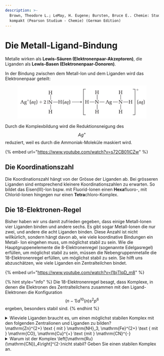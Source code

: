 ```yaml
---
description: >-
  Brown, Theodore L.; LeMay, H. Eugene; Bursten, Bruce E.. Chemie: Studieren
  kompakt (Pearson Studium - Chemie) (German Edition)
---
```


# Die Metall-Ligand-Bindung

Metalle wirken als **Lewis-Säuren (Elektronenpaar-Akzeptoren)**, die Liganden als **Lewis-Basen (Elektronenpaar-Donoren)**.&#x20;

In der Bindung zwischen dem Metall-Ion und dem Liganden wird das Elektronenpaar geteilt:

<figure><img src="../.gitbook/assets/image (2) (1).png" alt=""><figcaption></figcaption></figure>

Durch die Komplexbildung wird die Reduktionsneigung des $$Ag^+$$ reduziert, weil es durch die Ammoniak-Moleküle maskiert wird.

{% embed url="https://www.youtube.com/watch?v=s72CB01ICZw" %}

## Die Koordinationszahl

Die Koordinationszahl hängt von der Grösse der Liganden ab. Bei grösseren Liganden sind entsprechend kleinere Koordinationszahlen zu erwarten. So bildet das Eisen(III)-Ion bspw. mit Fluorid-Ionen einen **Hexa**fluoro-, mit Chlorid-Ionen hingegen nur einen **Tetra**chloro-Komplex.

## Die 18-Elektronen-Regel

Bisher haben wir uns damit zufrieden gegeben, dass einige Metall-Ionen vier Liganden binden und andere sechs. Es gibt sogar Metall-Ionen die nur zwei, und andere die acht Liganden binden. Diese Anzahl ist nicht willkürlich, sondern hängt davon ab, wie viele koordinative Bindungen ein Metall- Ion eingehen muss, um möglichst stabil zu sein. Wie die Hauptgruppenelemente die 8-Elektronenregel (sogenannte Edelgasregel) erfüllen, um möglichst stabil zu sein, müssen die Nebengruppenmetalle die 18-Elektronenregel erfüllen, um möglichst stabil zu sein. Sie hilft uns abzuschätzen, wie viele Liganden ein Zentralteilchen bindet.

{% embed url="https://www.youtube.com/watch?v=I1bjTlqD_m8" %}

{% hint style="info" %}
Die 18-Elektronenregel besagt, dass Komplexe, in denen die Elektronen des Zentralteilchens zusammen mit den Ligand-Elektronen die Konfiguration $$(n-1) d^{10}(n) s^2 p^6$$ ergeben, besonders stabil sind.
{% endhint %}

<details>

<summary>Wieviele Liganden braucht es, um einen möglichst stabilen Komplex mit den folgenden Zentralionen und Liganden zu bilden? <br><span class="math">\mathrm{Zn}^{2+} \text { mit } \mathrm{NH}_3</span>,  <span class="math">\mathrm{Fe}^{2+} \text { mit } \mathrm{CO}</span>,  <span class="math">\mathrm{Cu}^{+} \text {mit } \mathrm{CN}^{-}</span></summary>

4 Liganden, 6 Liganden, 4 Liganden

</details>

<details>

<summary>Warum ist der Komplex <span class="math">\left[\mathrm{Ru}(\mathrm{CN})_4\right]^{2-}</span>nicht stabil? Geben Sie einen stabilen Komplex an. </summary>

$$\text { Ladung Ru: } \mathrm{Ru}^{2+} \text {, d. h. } 6 \text { Liganden anstatt } 4 \text { wären gut: }\left[\mathrm{Ru}(\mathrm{CN})_6\right]^{4-}$$

</details>
